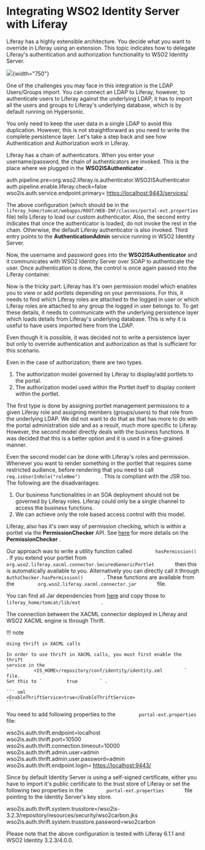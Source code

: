 # Integrating WSO2 Identity Server with Liferay

Liferay has a highly extensible architecture. You decide what you want
to override in Liferay using an extension. This topic indicates how to
delegate Liferay's authentication and authorization functionality to
WSO2 Identity Server.

![](attachments/103331140/103331141.png){width="750"}

One of the challenges you may face in this integration is the LDAP
Users/Groups import. You can connect an LDAP to Liferay, however, to
authenticate users to Liferay against the underlying LDAP, it has to
import all the users and groups to Liferay's underlying database, which
is by default running on Hypersonic.

You only need to keep the user data in a single LDAP to avoid this
duplication. However, this is not straightforward as you need to write
the complete persistence layer. Let's take a step back and see how
Authentication and Authorization work in Liferay.

Liferay has a chain of authenticators. When you enter your
username/password, the chain of authenticators are invoked. This is the
place where we plugged in the **WSO2ISAuthenticator** .

auth.pipeline.pre=org.wso2.liferay.is.authenticator.WSO2ISAuthenticator  
auth.pipeline.enable.liferay.check=false  
wso2is.auth.service.endpoint.primary= <https://localhost:9443/services/>

The above configuration (which should be in the
`         liferay_home/tomcat/webapps/ROOT/WEB-INF/classes/portal-ext.properties        `
file) tells Liferay to load our custom authenticator. Also, the second
entry indicates that once the authenticator is loaded, do not invoke the
rest in the chain. Otherwise, the default Liferay authenticator is also
invoked. Third entry points to the **AuthenticationAdmin** service
running in WSO2 Identity Server.

Now, the username and password goes into the **WSO2ISAuthenticator** and
it communicates with WSO2 Identity Server over SOAP to authenticate the
user. Once authentication is done, the control is once again passed into
the Liferay container.

Now is the tricky part. Liferay has it's own permission model which
enables you to view or add portlets depending on your permissions. For
this, it needs to find which Liferay roles are attached to the logged in
user or which Liferay roles are attached to any group the logged in user
belongs to. To get these details, it needs to communicate with the
underlying persistence layer which loads details from Liferay's
underlying database. This is why it is useful to have users imported
here from the LDAP.

Even though it is possible, it was decided not to write a persistence
layer but only to override authentication and authorization as that is
sufficient for this scenario.

Even in the case of authorization; there are two types.

1.  The authorization model governed by Liferay to display/add portlets
    to the portal.
2.  The authorization model used within the Portlet itself to display
    content within the portlet.

The first type is done by assigning portlet management permissions to a
given Liferay role and assigning members (groups/users) to that role
from the underlying LDAP. We did not want to do that as that has more to
do with the portal administration side and as a result, much more
specific to Liferay. However, the second model directly deals with the
business functions. It was decided that this is a better option and it
is used in a fine-grained manner.

Even the second model can be done with Liferay's roles and permission.
Whenever you want to render something in the portlet that requires some
restricted audience, before rendering that you need to call
`         req.isUserInRole("roleNme")        ` . This is compliant with
the JSR too. The following are the disadvantages:

1.  Our business functionalities in an SOA deployment should not be
    governed by Liferay roles. Liferay could only be a single channel to
    access the business functions.
2.  We can achieve only the role based access control with this model.

Liferay, also has it's own way of permission checking, which is within a
portlet via the **PermissionChecker** API. See
[here](http://www.liferay.com/web/joseph.shum/blog/-/blogs/960320) for
more details on the **PermissionChecker** .

Our approach was to write a utility function called
`         hasPermission()        ` . If you extend your portlet from
`         org.wso2.liferay.xacml.connector.SecuredGenericPortlet        `
then this is automatically available to you. Alternatively you can
directly call it through `         AuthzChecker.hasPermission()        `
. These functions are available from the
`         org.wso2.liferay.xacml.connector.jar        ` file.

You can find all Jar dependencies from
[here](http://cache.facilelogin.com/lib.ext.zip) and copy those to
`         liferay_home/tomcat/lib/ext        ` .

The connection between the XACML connector deployed in Liferay and WSO2
XACML engine is through Thrift.

!!! note
    
    Using thrift in XACML calls
    
    In order to use thrift in XACML calls, you must first enable the thrift
    service in the
    `         <IS_HOME>/repository/conf/identity/identity.xml        ` file.
    Set this to `         true        ` .
    
    ``` xml
    <EnableThriftService>true</EnableThriftService>
    ```
    

You need to add following properties to the
`         portal-ext.properties        ` file:

wso2is.auth.thrift.endpoint=localhost  
wso2is.auth.thrift.port=10500  
wso2is.auth.thrift.connection.timeout=10000  
wso2is.auth.thrift.admin.user=admin  
wso2is.auth.thrift.admin.user.password=admin  
wso2is.auth.thrift.endpoint.login= <https://localhost:9443/>

Since by default Identity Server is using a self-signed certificate,
either you have to import it's public certificate to the trust store of
Liferay or set the following two properties in the
`         portal-ext.properties        ` file pointing to the Identity
Server's key store.

wso2is.auth.thrift.system.trusstore=/wso2is-3.2.3/repository/resources/security/wso2carbon.jks  
wso2is.auth.thrift.system.trusstore.password=wso2carbon

Please note that the above configuration is tested with Liferay 6.1.1
and WSO2 Identity 3.2.3/4.0.0.
